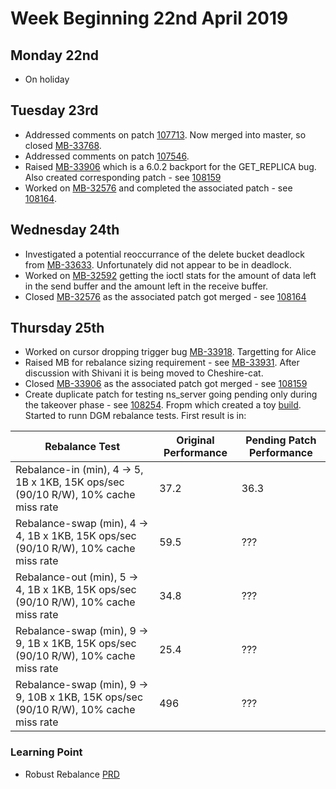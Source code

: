 # Week Beginning 22nd April 2019
## Monday 22nd

* On holiday

## Tuesday 23rd
* Addressed comments on patch [107713](http://review.couchbase.org/#/c/107713/).  Now merged into master, so closed [MB-33768](https://issues.couchbase.com/browse/MB-33768).
* Addressed comments on patch [107546](http://review.couchbase.org/#/c/107546/).
* Raised [MB-33906](https://issues.couchbase.com/browse/MB-33906) which is a 6.0.2 backport for the GET_REPLICA bug.  Also created corresponding patch - see [108159](http://review.couchbase.org/#/c/108159/)
* Worked on [MB-32576](https://issues.couchbase.com/browse/MB-32576) and completed the associated patch - see [108164](http://review.couchbase.org/#/c/108164/).

## Wednesday 24th
* Investigated a potential reoccurrance of the delete bucket deadlock from [MB-33633](https://issues.couchbase.com/browse/MB-33633).  Unfortunately did not appear to be in deadlock.
* Worked on [MB-32592](https://issues.couchbase.com/browse/MB-32592) getting the ioctl stats for the amount of data left in the send buffer and the amount left in the receive buffer.
* Closed [MB-32576](https://issues.couchbase.com/browse/MB-32576) as the associated patch got merged - see [108164](http://review.couchbase.org/#/c/108164/)

## Thursday 25th
* Worked on cursor dropping trigger bug [MB-33918](https://issues.couchbase.com/browse/MB-33918).  Targetting for Alice
* Raised MB for rebalance sizing requirement - see [MB-33931](https://issues.couchbase.com/browse/MB-33931).  After discussion with Shivani it is being moved to Cheshire-cat.
* Closed [MB-33906](https://issues.couchbase.com/browse/MB-33906) as the associated patch got merged - see [108159](http://review.couchbase.org/#/c/108159/)
* Create duplicate patch for testing ns_server going pending only during the takeover phase - see [108254](http://review.couchbase.org/#/c/108254/). Fropm which created a toy [build](http://server.jenkins.couchbase.com/job/toy-unix/4805/).  Started to runn DGM rebalance tests.  First result is in:

| Rebalance Test | Original Performance | Pending Patch Performance |
| ---------------|----------------------|---------------------------|
|Rebalance-in (min), 4 -> 5, 1B x 1KB, 15K ops/sec (90/10 R/W), 10% cache miss rate | 37.2 | 36.3 |
|Rebalance-swap (min), 4 -> 4, 1B x 1KB, 15K ops/sec (90/10 R/W), 10% cache miss rate | 59.5 | ??? |
|Rebalance-out (min), 5 -> 4, 1B x 1KB, 15K ops/sec (90/10 R/W), 10% cache miss rate | 34.8 | ??? |
|Rebalance-swap (min), 9 -> 9, 1B x 1KB, 15K ops/sec (90/10 R/W), 10% cache miss rate | 25.4 | ??? |
|Rebalance-swap (min), 9 -> 9, 10B x 1KB, 15K ops/sec (90/10 R/W), 10% cache miss rate | 496 | ??? |

### Learning Point

* Robust Rebalance [PRD](https://docs.google.com/document/d/1wkwWlsufAl5LcurXPhODQeajhjizbpnBzlLpHQRgeb8/edit?ts=5a061912#heading=h.7f3ejgd0lbpo)